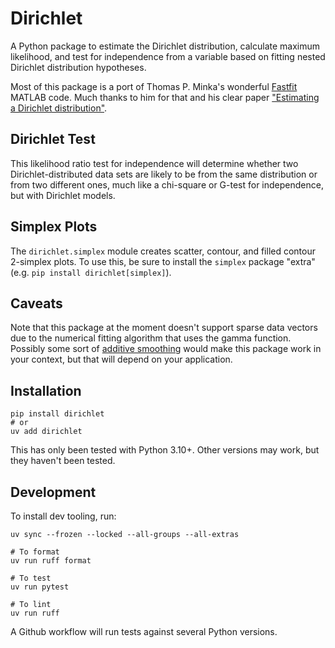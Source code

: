 Dirichlet
=========

A Python package to estimate the Dirichlet distribution, calculate maximum
likelihood, and test for independence from a variable based on fitting nested
Dirichlet distribution hypotheses.

Most of this package is a port of Thomas P. Minka's wonderful
[Fastfit][fastfit] MATLAB code. Much thanks to him for that and his clear
paper ["Estimating a Dirichlet distribution"][estimating].

[estimating]: http://research.microsoft.com/en-us/um/people/minka/papers/dirichlet/
[fastfit]: http://research.microsoft.com/en-us/um/people/minka/software/fastfit/

Dirichlet Test
--------------

This likelihood ratio test for independence will determine whether two
Dirichlet-distributed data sets are likely to be from the same distribution
or from two different ones, much like a chi-square or G-test for independence,
but with Dirichlet models.

Simplex Plots
-------------

The `dirichlet.simplex` module creates scatter, contour, and filled contour 2-simplex plots. To use this, be sure to install the `simplex` package "extra" (e.g. `pip install dirichlet[simplex]`).

Caveats
-------

Note that this package at the moment doesn't support sparse data vectors due to the
numerical fitting algorithm that uses the gamma function. Possibly some sort of
[additive smoothing](https://en.wikipedia.org/wiki/Additive_smoothing) would
make this package work in your context, but that will depend on your application.

Installation
------------

    pip install dirichlet
    # or
    uv add dirichlet

This has only been tested with Python 3.10+. Other versions may work, but they
haven't been tested.

Development
-----------

To install dev tooling, run:

    uv sync --frozen --locked --all-groups --all-extras

    # To format
    uv run ruff format

    # To test
    uv run pytest

    # To lint
    uv run ruff

A Github workflow will run tests against several Python versions.
